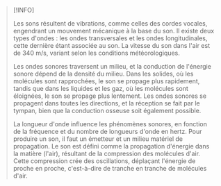 >[!INFO]
>
>Les sons résultent de vibrations, comme celles des cordes vocales, engendrant un mouvement mécanique à la base du son. Il existe deux types d'ondes : les ondes transversales et les ondes longitudinales, cette dernière étant associée au son. La vitesse du son dans l'air est de 340 m/s, variant selon les conditions météorologiques.
>
>Les ondes sonores traversent un milieu, et la conduction de l'énergie sonore dépend de la densité du milieu. Dans les solides, où les molécules sont rapprochées, le son se propage plus rapidement, tandis que dans les liquides et les gaz, où les molécules sont éloignées, le son se propage plus lentement. Les ondes sonores se propagent dans toutes les directions, et la réception se fait par le tympan, bien que la conduction osseuse soit également possible.
>
>La longueur d'onde influence les phénomènes sonores, en fonction de la fréquence et du nombre de longueurs d'onde en hertz. Pour produire un son, il faut un émetteur et un milieu matériel de propagation. Le son est défini comme la propagation d'énergie dans la matière (l'air), résultant de la compression des molécules d'air. Cette compression crée des oscillations, déplaçant l'énergie de proche en proche, c'est-à-dire de tranche en tranche de molécules d'air.


